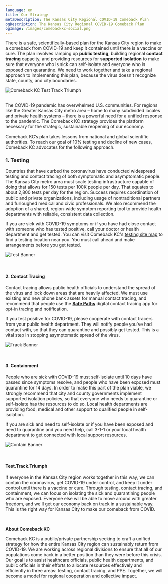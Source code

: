```yaml
---
language: en
title: Our Strategy
metaDescription: The Kansas City Regional COVID-19 Comeback Plan
ogDescription: The Kansas City Regional COVID-19 Comeback Plan
ogImage: /images/comebackkc-social.png
---
```

There is a safe, scientifically-based plan for the Kansas City region to make a comeback from COVID-19 and keep it contained until there is a vaccine or cure. The plan involves ramping up **public testing**, building regional **contact tracing** capacity, and providing resources for **supported isolation** to make sure that everyone who is sick can self-isolate and everyone who is exposed can quarantine. We need to work together and take a regional approach to implementing this plan, because the virus doesn't recognize state, county, and city boundaries.

![Comeback KC Test Track Triumph](/uploads/comeback-social-accounts.png "Comeback KC Test Track Triumph")

<br>
The COVID-19 pandemic has overwhelmed U.S. communities. For regions like the Greater Kansas City metro area – home to many subdivided locales and private health systems – there is a powerful need for a unified response to the pandemic. The Comeback KC strategy provides the platform necessary for the strategic, sustainable reopening of our economy.

Comeback KC’s plan takes lessons from national and global scientific authorities. To reach our goal of 10% testing and decline of new cases, Comeback KC advocates for the following approach.

### **1. Testing**

Countries that have curbed the coronavirus have conducted widespread testing and contact tracing of both symptomatic and asymptomatic people. The Kansas City metro area must scale testing infrastructure capable of doing that allows for 150 tests per 100K people per day. That equates to about 2,800 tests per day for the region. Success requires coordination of public and private organizations, including usage of nontraditional partners and furloughed medical and civic professionals. We also recommend the adoption of a shared, region-wide symptom reporting tool to provide health departments with reliable, consistent data collection.

If you are sick with COVID-19 symptoms or if you have had close contact with someone who has tested positive, call your doctor or health department and get tested. You can visit Comeback KC's [testing site map](https://www.comebackkc.com/kc-covid-testing-locations/) to find a testing location near you. You must call ahead and make arrangements before you get tested.

![Test Banner](/uploads/test_banner.png "Test Banner")

<br>

#### **2. Contact Tracing**

Contact tracing allows public health officials to understand the spread of the virus and lock down areas that are heavily affected. We must use existing and new phone bank assets for manual contact tracing, and recommend that people use the **[Safe Paths](https://covidsafepaths.org/)** digital contact tracing app for opt-in tracing and notification.

If you test positive for COVID-19, please cooperate with contact tracers from your public health department. They will notify people you've had contact with, so that they can quarantine and possibly get tested. This is a vital step in stopping asymptomatic spread of the virus.

![Track Banner](/uploads/track_banner.png "Track Banner")


<br>

#### **3. Containment**

People who are sick with COVID-19 must self-isolate until 10 days have passed since symptoms resolve, and people who have been exposed must quarantine for 14 days. In order to make this part of the plan viable, we strongly recommend that city and county governments implement supported isolation policies, so that everyone who needs to quarantine or self-isolate has the resources to do so. Local health departments are providing food, medical and other support to qualified people in self-isolation. 

If you are sick and need to self-isolate or if you have been exposed and need to quarantine and you need help, call 3-1-1 or your local health department to get connected with local support resources.

![Contain Banner](/uploads/contain_banner.png "Contain Banner")

<br>

#### **Test.Track.Triumph**

If everyone in the Kansas City region works together in this way, we can contain the coronavirus, get COVID-19 under control, and keep it under control until there is a vaccine or cure. Through testing, contact tracing, and containment, we can focus on isolating the sick and quarantining people who are exposed. Everyone else will be able to move around with greater freedom, and we'll get our economy back on track in a sustainable way. This is the right way for Kansas City to make our comeback from COVID.

<br>

**About Comeback KC**

Comeback KC is a public/private partnership seeking to craft a unified strategy for how the entire Kansas City region can sustainably return from COVID-19. We are working across regional divisions to ensure that all of our populations come back in a better position than they were before this crisis. Our goal is to assist healthcare officials, public health departments, and public officials in their efforts to allocate resources effectively and efficiently in three areas: testing, contact tracing, and PPE. Together, we will become a model for regional cooperation and collective impact.

<script src="https://www.gstatic.com/dialogflow-console/fast/messenger/bootstrap.js?v=1" defer></script>
